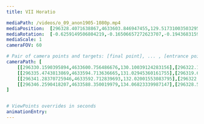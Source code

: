 ```yaml
---
title: VII Horatio

mediaPath: /videos/o_09_anon1905-1080p.mp4
mediaPosition:  [296328.4071638867,4633603.846947455,129.51731003503295]
mediaRotation:  [-0.6259149506804219,-0.16506657272623707,-0.19436831597560006,-0.7370240558000453]
mediaScale: 1
cameraFOV: 60

# Pair of camera points and targets: [final point], ... , [entrance point]
cameraPath: [
    [[296330.1590395894,4633600.756486676,130.10039124283156],[296322.1296092855,4633614.921098581,127.42793570708798]],
    [[296335.4743813869,4633594.713636665,131.02945360161755],[296319.6203996532,4633612.222950145,123.78322121526078]],
    [[296341.28370725946,4633592.712839693,132.02001553083795],[296322.8768240659,4633607.486093988,124.71451843597308]],
    [[296346.2590418207,4633588.350019979,134.06823339987147],[296328.5132283828,4633603.911141301,126.7627363050066]]
]


# ViewPoints overrides in seconds
animationEntry:
---
```

